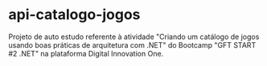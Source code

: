 # api-catalogo-jogos

Projeto de auto estudo referente à atividade "Criando um catálogo de jogos usando boas práticas de arquitetura com .NET" do Bootcamp "GFT START #2 .NET" na plataforma Digital Innovation One.
